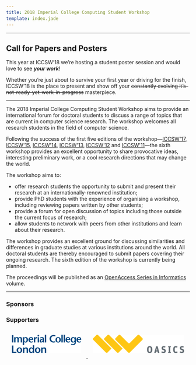 ```yaml
---
title: 2018 Imperial College Computing Student Workshop
template: index.jade
---
```

<!--Register now!-->
<!--------->
<!--We are proud to announce that the Imperial College Computing Student Workshop (ICCSW) is back this year!-->

<!--This year, thanks to our wonderful sponsors **Google and Imperial College HiPEDs**, we will be hosting two days of student talks, including a poster session, 2 keynotes and a social night.-->

<!--What you need to know:-->

<!--📅 20th - 21th Sept, starting at 10AM.  -->
<!--🎤 Student talks on a variety of Computing topics.  -->
<!--✨ Student Poster session breakfast  🥐     -->
<!--🔑 2 great keynotes:  -->
<!--&nbsp;&nbsp;👉 Optimising the unoptimisable - The V8 JavaScript Engine, Leszek Swirski from Google.  -->
<!--&nbsp;&nbsp;👉 How to write a great paper, Simon Peyton Jones from Microsoft Research  -->
<!--🍴 Student Social event and dinner on evening of 26th Sept.  -->
<!--🍕 Free lunches and social dinner for registered attendees.  -->
<!--🎯 Register now here: https://iccsw17.eventbrite.com  -->
<!--❗ Why haven't you registered yet -  it's free, go register now!  -->

---
Call for Papers and Posters
-----
This year at ICCSW’18 we’re hosting a student poster session and would love to see **_your work_**!

Whether you’re just about to survive your first year or driving for the finish, ICCSW’18 is the place to present and show off your ~~constantly evolving it’s-not-ready-yet-work-in-progress~~ masterpiece.

----------
The 2018 Imperial College Computing Student Workshop aims to provide an
international forum for doctoral students to discuss a range of topics
that are current in computer science research. The workshop welcomes all
research students in the field of computer science.

Following the success of the first five editions of the
workshop&mdash;[ICCSW'17](http://iccsw.doc.ic.ac.uk/2018), 
[ICCSW'15](http://iccsw.doc.ic.ac.uk/2015),
[ICCSW'14](http://iccsw.doc.ic.ac.uk/2014),
[ICCSW'13](http://iccsw.doc.ic.ac.uk/2013),
[ICCSW'12](http://iccsw.doc.ic.ac.uk/2012) and
[ICCSW'11](http://iccsw.doc.ic.ac.uk/2011)&mdash;the sixth workshop
provides an excellent opportunity to share provocative ideas,
interesting preliminary work, or a cool research directions that may
change the world.

The workshop aims to:

* offer research students the opportunity to submit and present their
  research at an internationally-renowned institution;
* provide PhD students with the experience of organising a workshop,
  including reviewing papers written by other students;
* provide a forum for open discussion of topics including those outside
  the current focus of research;
* allow students to network with peers from other institutions and learn
  about their research.

The workshop provides an excellent ground for discussing similarities
and differences in graduate studies at various institutions around the
world. All doctoral students are thereby encouraged to submit papers
covering their ongoing research. The sixth edition of the workshop is
currently being planned.

The proceedings will be published as an [OpenAccess Series in Informatics](http://www.dagstuhl.de/en/publications/oasics) volume.

<!-- # Prize Winners

* Best Paper:
* Best Presentation:
* Best Reviewer:  -->

<!-- --- -->
<!-- <div class="row" style="text-align: center;background-color:#174D80;padding:5px;">
	<h2 style="font-weight: bold;color:#FFF;margin:0px;">
		2015 ICCSW Keynote speakers:
	</h1>
</div>
<div class="row" style="text-align: center;background-color:#eee;">
	<h3 style="font-style: italic;">
		[Chris DiBona (Google)](https://sites.google.com/a/dibona.com/www/) and [Erik Mueller (MIT)](http://xenia.media.mit.edu/~mueller/)
	</h3>
</div> -->


---

### Sponsors

<!--<div class="row" style="text-align: center;">-->
<!--<a href="http://www.google.com/about/">-->
  <!--<img src="img/google.png" style="height: 50px; margin: 1em;" alt="Google">-->
<!--</a>-->
<!--<a href="http://wp.doc.ic.ac.uk/hipeds/">-->
  <!--<img src="img/hipeds.png" style="height: 50px; margin: 1em;" alt="HiPEDS">-->
<!--</a>-->
<!--</div>-->

### Supporters

<div class="row" style="text-align: center;">
<a href="http://www.imperial.ac.uk/">
  <img src="img/icl.png" style="height: 50px; margin:
1em;" alt="Imperial College London"/>
</a>
<a href="http://www.dagstuhl.de/en/publications/oasics">
  <img src="img/oasics.png"  style="height: 50px;
margin: 1em;" alt="OASIcs"/>
</a>
</div>
